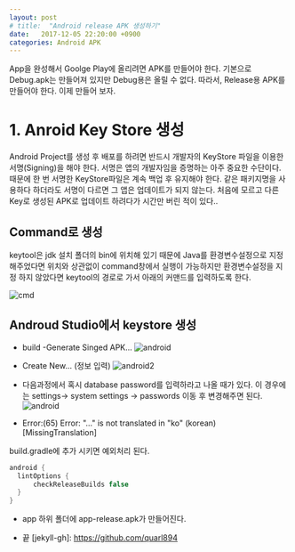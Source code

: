 ```yaml
---
layout: post
# title:  "Android release APK 생성하기"
date:   2017-12-05 22:20:00 +0900
categories: Android APK
---
```


App을 완성해서 Goolge Play에 올리려면 APK를 만들어야 한다.
기본으로 Debug.apk는 만들어져 있지만 Debug용은 올릴 수 없다.
따라서, Release용 APK를 만들어야 한다. 이제 만들어 보자.
# 1. Anroid Key Store 생성

Android Project를 생성 후 배포를 하려면 반드시 개발자의 KeyStore 파일을 이용한 서명(Signing)을 해야 한다.
서명은 앱의 개발자임을 증명하는 아주 중요한 수단이다. 때문에 한 번 서명한 KeyStore파일은 계속 백업 후 유지해야 한다.
같은 패키지명을 사용하다 하더라도 서명이 다르면 그 앱은 업데이트가 되지 않는다.
처음에 모르고 다른 Key로 생성된 APK로 업데이트 하려다가 시간만 버린 적이 있다..

## Command로 생성
keytool은 jdk 설치 폴더의 bin에 위치해 있기 때문에 Java를 환경변수설정으로 지정해주었다면 위치와 상관없이 command창에서 실행이 가능하지만 환경변수설정을 지정 하지 않았다면 keytool의 경로로 가서 아래의 커맨드를 입력하도록 한다.

![cmd](https://quarl894.github.io/assets/posts/20171205/cmd.png)

## Androud Studio에서 keystore 생성

- build -Generate Singed APK...
![android](https://quarl894.github.io/assets/posts/20171205/and.jpg)

- Create New... (정보 입력)
![android2](https://quarl894.github.io/assets/posts/20171205/and2.png)

- 다음과정에서 혹시 database password를 입력하라고 나올 때가 있다.
이 경우에는 settings-> system settings -> passwords 이동 후 변경해주면 된다.
![android](https://quarl894.github.io/assets/posts/20171205/and3.png)

- Error:(65) Error: "..." is not translated in "ko" (korean) [MissingTranslation]

 build.gradle에 추가 시키면 예외처리 된다.
```java
android {
  lintOptions {
      checkReleaseBuilds false
  }
}
```

- app 하위 폴더에 app-release.apk가 만들어진다.

- 끝
[jekyll-gh]:   https://github.com/quarl894
